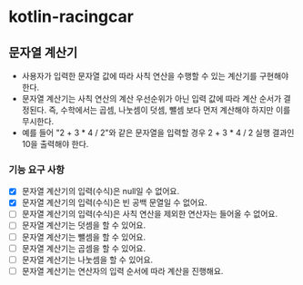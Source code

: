 # kotlin-racingcar

## 문자열 계산기
* 사용자가 입력한 문자열 값에 따라 사칙 연산을 수행할 수 있는 계산기를 구현해야 한다.
* 문자열 계산기는 사칙 연산의 계산 우선순위가 아닌 입력 값에 따라 계산 순서가 결정된다. 즉, 수학에서는 곱셈, 나눗셈이 덧셈, 뺄셈 보다 먼저 계산해야 하지만 이를 무시한다.
* 예를 들어 "2 + 3 * 4 / 2"와 같은 문자열을 입력할 경우 2 + 3 * 4 / 2 실행 결과인 10을 출력해야 한다.

### 기능 요구 사항
- [x] 문자열 계산기의 입력(수식)은 null일 수 없어요.
- [x] 문자열 계산기의 입력(수식)은 빈 공백 문열일 수 없어요.
- [ ] 문자열 계산기의 입력(수식)은 사칙 연산을 제외한 연산자는 들어올 수 없어요.
- [ ] 문자열 계산기는 덧셈을 할 수 있어요.
- [ ] 문자열 계산기는 뺄셈을 할 수 있어요.
- [ ] 문자열 계산기는 곱셈을 할 수 있어요.
- [ ] 문자열 계산기는 나눗셈을 할 수 있어요.
- [ ] 문자열 계산기는 연산자의 입력 순서에 따라 계산을 진행해요.